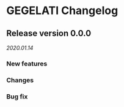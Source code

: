 # GEGELATI Changelog

## Release version 0.0.0
_2020.01.14_

### New features

### Changes

### Bug fix
